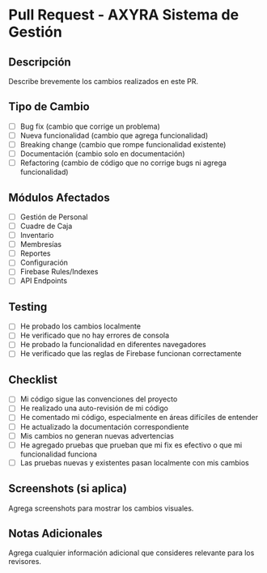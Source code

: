 # Pull Request - AXYRA Sistema de Gestión

## Descripción

Describe brevemente los cambios realizados en este PR.

## Tipo de Cambio

- [ ] Bug fix (cambio que corrige un problema)
- [ ] Nueva funcionalidad (cambio que agrega funcionalidad)
- [ ] Breaking change (cambio que rompe funcionalidad existente)
- [ ] Documentación (cambio solo en documentación)
- [ ] Refactoring (cambio de código que no corrige bugs ni agrega funcionalidad)

## Módulos Afectados

- [ ] Gestión de Personal
- [ ] Cuadre de Caja
- [ ] Inventario
- [ ] Membresías
- [ ] Reportes
- [ ] Configuración
- [ ] Firebase Rules/Indexes
- [ ] API Endpoints

## Testing

- [ ] He probado los cambios localmente
- [ ] He verificado que no hay errores de consola
- [ ] He probado la funcionalidad en diferentes navegadores
- [ ] He verificado que las reglas de Firebase funcionan correctamente

## Checklist

- [ ] Mi código sigue las convenciones del proyecto
- [ ] He realizado una auto-revisión de mi código
- [ ] He comentado mi código, especialmente en áreas difíciles de entender
- [ ] He actualizado la documentación correspondiente
- [ ] Mis cambios no generan nuevas advertencias
- [ ] He agregado pruebas que prueban que mi fix es efectivo o que mi funcionalidad funciona
- [ ] Las pruebas nuevas y existentes pasan localmente con mis cambios

## Screenshots (si aplica)

Agrega screenshots para mostrar los cambios visuales.

## Notas Adicionales

Agrega cualquier información adicional que consideres relevante para los revisores.
